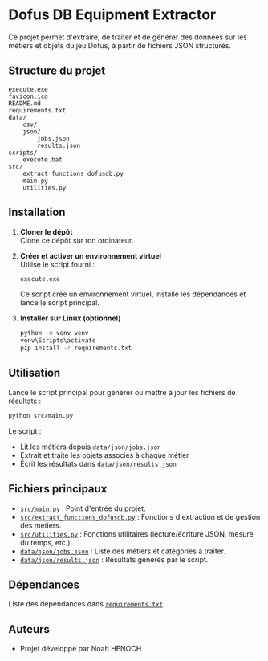# Dofus DB Equipment Extractor

Ce projet permet d'extraire, de traiter et de générer des données sur les métiers et objets du jeu Dofus, à partir de fichiers JSON structurés.

## Structure du projet

```
execute.exe
favicon.ico
README.md
requirements.txt
data/
    csv/
    json/
        jobs.json
        results.json
scripts/
    execute.bat
src/
    extract_functions_dofusdb.py
    main.py
    utilities.py
```

## Installation

1. **Cloner le dépôt**  
   Clone ce dépôt sur ton ordinateur.

2. **Créer et activer un environnement virtuel**  
   Utilise le script fourni :
   ```bat
   execute.exe
   ```
   Ce script crée un environnement virtuel, installe les dépendances et lance le script principal.

3. **Installer sur Linux (optionnel)**
   ```sh
   python -m venv venv
   venv\Scripts\activate
   pip install -r requirements.txt
   ```

## Utilisation

Lance le script principal pour générer ou mettre à jour les fichiers de résultats :
```sh
python src/main.py
```
Le script :
- Lit les métiers depuis `data/json/jobs.json`
- Extrait et traite les objets associés à chaque métier
- Écrit les résultats dans `data/json/results.json`

## Fichiers principaux

- [`src/main.py`](src/main.py) : Point d'entrée du projet.
- [`src/extract_functions_dofusdb.py`](src/extract_functions_dofusdb.py) : Fonctions d'extraction et de gestion des métiers.
- [`src/utilities.py`](src/utilities.py) : Fonctions utilitaires (lecture/écriture JSON, mesure du temps, etc.).
- [`data/json/jobs.json`](data/json/jobs.json) : Liste des métiers et catégories à traiter.
- [`data/json/results.json`](data/json/results.json) : Résultats générés par le script.

## Dépendances

Liste des dépendances dans [`requirements.txt`](requirements.txt).

## Auteurs

- Projet développé par Noah HENOCH
